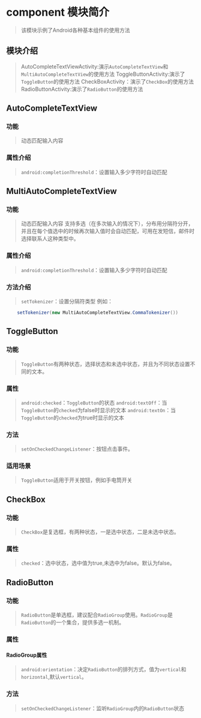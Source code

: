 # component 模块简介
> 该模块示例了Android各种基本组件的使用方法
## 模块介绍
> AutoCompleteTextViewActivity:演示`AutoCompleteTextView`和`MultiAutoCompleteTextView`的使用方法
> ToggleButtonActivity:演示了`ToggleButton`的使用方法
> CheckBoxActivity：演示了`CheckBox`的使用方法
> RadioButtonActivity:演示了`RadioButton`的使用方法

## AutoCompleteTextView
### 功能
> 动态匹配输入内容

### 属性介绍
> `android:completionThreshold`：设置输入多少字符时自动匹配

## MultiAutoCompleteTextView
### 功能
> 动态匹配输入内容
> 支持多选（在多次输入的情况下），分布用分隔符分开，并且在每个值选中的时候再次输入值时会自动匹配，可用在发短信，邮件时选择联系人这种类型中。

### 属性介绍
> `android:completionThreshold`：设置输入多少字符时自动匹配

### 方法介绍
> `setTokenizer`：设置分隔符类型 例如：
```java 
	setTokenizer(new MultiAutoCompleteTextView.CommaTokenizer())
```

## ToggleButton
### 功能
> `ToggleButton`有两种状态，选择状态和未选中状态，并且为不同状态设置不同的文本。

### 属性
> `android:checked`：`ToggleButton`的状态
> `android:textOff`：当`ToggleButton`的`checked`为false时显示的文本
> `android:textOn`：当`ToggleButton`的`checked`为true时显示的文本
### 方法
> `setOnCheckedChangeListener`：按钮点击事件。
### 适用场景
> `ToggleButton`适用于开关按钮，例如手电筒开关

## CheckBox
### 功能
> `CheckBox`是复选框，有两种状态，一是选中状态，二是未选中状态。 
### 属性
> `checked`：选中状态，选中值为true,未选中为false。默认为false。

## RadioButton
### 功能
> `RadioButton`是单选框，建议配合`RadioGroup`使用。`RadioGroup`是`RadioButton`的一个集合，提供多选一机制。
### 属性
#### RadioGroup属性
> `android:orientation`：决定`RadioButton`的排列方式，值为`vertical`和`horizontal`,默认`vertical`。
### 方法
> `setOnCheckedChangeListener`：监听`RadioGroup`内的`RadioButton`状态
